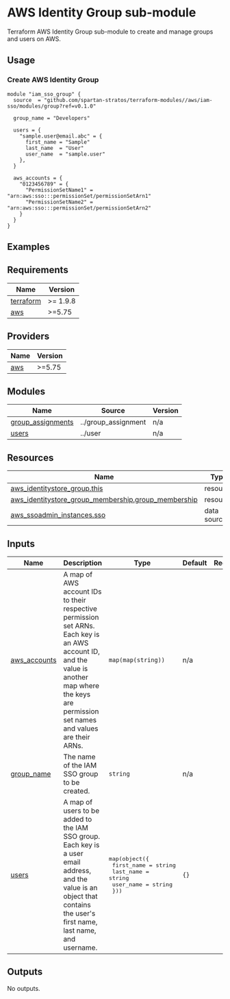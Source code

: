 # AWS Identity Group sub-module
Terraform AWS Identity Group sub-module to create and manage groups and users on AWS.

## Usage
### Create AWS Identity Group
```hcl
module "iam_sso_group" {
  source  = "github.com/spartan-stratos/terraform-modules//aws/iam-sso/modules/group?ref=v0.1.0"

  group_name = "Developers"

  users = {
    "sample.user@email.abc" = {
      first_name = "Sample"
      last_name  = "User"
      user_name  = "sample.user"
    },
  }

  aws_accounts = {
    "0123456789" = {
      "PermissionSetName1" = "arn:aws:sso:::permissionSet/permissionSetArn1"
      "PermissionSetName2" = "arn:aws:sso:::permissionSet/permissionSetArn2"
    }
  }
}
```

## Examples

<!-- BEGIN_TF_DOCS -->
## Requirements

| Name                                                                      | Version  |
|---------------------------------------------------------------------------|----------|
| <a name="requirement_terraform"></a> [terraform](#requirement\_terraform) | >= 1.9.8 |
| <a name="requirement_aws"></a> [aws](#requirement\_aws)                   | \>=5.75  |

## Providers

| Name                                                                      | Version  |
|---------------------------------------------------------------------------|----------|
| <a name="provider_aws"></a> [aws](#provider\_aws)                         | \>=5.75  |

## Modules

| Name                                                                                      | Source              | Version |
|-------------------------------------------------------------------------------------------|---------------------|---------|
| <a name="module_group_assignments"></a> [group\_assignments](#module\_group\_assignments) | ../group_assignment | n/a     |
| <a name="module_users"></a> [users](#module\_users)                                       | ../user             | n/a     |

## Resources

| Name                                                                                                                                                              | Type        |
|-------------------------------------------------------------------------------------------------------------------------------------------------------------------|-------------|
| [aws_identitystore_group.this](https://registry.terraform.io/providers/hashicorp/aws/latest/docs/resources/identitystore_group)                                   | resource    |
| [aws_identitystore_group_membership.group_membership](https://registry.terraform.io/providers/hashicorp/aws/latest/docs/resources/identitystore_group_membership) | resource    |
| [aws_ssoadmin_instances.sso](https://registry.terraform.io/providers/hashicorp/aws/latest/docs/data-sources/ssoadmin_instances)                                   | data source |

## Inputs

| Name                                                                     | Description                                                                                                                                                                                      | Type                                                                                                                  | Default | Required |
|--------------------------------------------------------------------------|--------------------------------------------------------------------------------------------------------------------------------------------------------------------------------------------------|-----------------------------------------------------------------------------------------------------------------------|---------|:--------:|
| <a name="input_aws_accounts"></a> [aws\_accounts](#input\_aws\_accounts) | A map of AWS account IDs to their respective permission set ARNs. Each key is an AWS account ID, and the value is another map where the keys are permission set names and values are their ARNs. | `map(map(string))`                                                                                                    | n/a     |   yes    |
| <a name="input_group_name"></a> [group\_name](#input\_group\_name)       | The name of the IAM SSO group to be created.                                                                                                                                                     | `string`                                                                                                              | n/a     |   yes    |
| <a name="input_users"></a> [users](#input\_users)                        | A map of users to be added to the IAM SSO group. Each key is a user email address, and the value is an object that contains the user's first name, last name, and username.                      | <pre>map(object({<br/>    first_name = string<br/>    last_name  = string<br/>    user_name  = string<br/>  }))</pre> | `{}`    |    no    |

## Outputs

No outputs.
<!-- END_TF_DOCS -->

